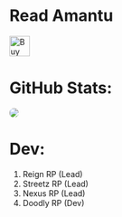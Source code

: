# Read Amantu
<a href='https://ko-fi.com/I3I7AH194' target='_blank'><img height='36' style='border:0px;height:36px;' src='https://cdn.ko-fi.com/cdn/kofi3.png?v=3' border='0' alt='Buy Me a Coffee at ko-fi.com' /></a>
<br>
# GitHub Stats:
<a href="https://ko-fi.com/amantu" rel="nofollow"><img src='https://github-readme-stats.vercel.app/api?username=amantu-qbit&count_private=true&show_icons=true&theme=dark' style='border-radius:7px;'></a>

# Dev:
1. Reign RP (Lead)
2. Streetz RP (Lead)
3. Nexus RP (Lead)
4. Doodly RP (Dev)

